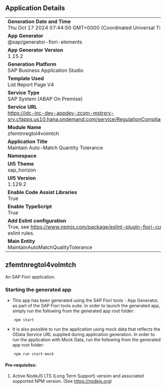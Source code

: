 ## Application Details
|               |
| ------------- |
|**Generation Date and Time**<br>Thu Oct 17 2024 07:44:50 GMT+0000 (Coordinated Universal Time)|
|**App Generator**<br>@sap/generator-fiori-elements|
|**App Generator Version**<br>1.15.2|
|**Generation Platform**<br>SAP Business Application Studio|
|**Template Used**<br>List Report Page V4|
|**Service Type**<br>SAP System (ABAP On Premise)|
|**Service URL**<br>https://jdc-inc-dev-appdev-zcom-mstrsrv-srv.cfapps.us10.hana.ondemand.com/service/RegulationComplianceMasterService|
|**Module Name**<br>zfemtnregtol4volmtch|
|**Application Title**<br>Maintain Auto-Match Quantity Tolerance|
|**Namespace**<br>|
|**UI5 Theme**<br>sap_horizon|
|**UI5 Version**<br>1.129.2|
|**Enable Code Assist Libraries**<br>True|
|**Enable TypeScript**<br>True|
|**Add Eslint configuration**<br>True, see https://www.npmjs.com/package/eslint-plugin-fiori-custom for the eslint rules.|
|**Main Entity**<br>MaintainAutoMatchQualityTolerance|

## zfemtnregtol4volmtch

An SAP Fiori application.

### Starting the generated app

-   This app has been generated using the SAP Fiori tools - App Generator, as part of the SAP Fiori tools suite.  In order to launch the generated app, simply run the following from the generated app root folder:

```
    npm start
```

- It is also possible to run the application using mock data that reflects the OData Service URL supplied during application generation.  In order to run the application with Mock Data, run the following from the generated app root folder:

```
    npm run start-mock
```

#### Pre-requisites:

1. Active NodeJS LTS (Long Term Support) version and associated supported NPM version.  (See https://nodejs.org)



